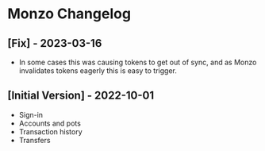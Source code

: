 # Monzo Changelog

## [Fix] - 2023-03-16

- In some cases this was causing tokens to get out of sync, and as Monzo invalidates tokens eagerly this is easy to trigger.

## [Initial Version] - 2022-10-01

- Sign-in
- Accounts and pots
- Transaction history
- Transfers
